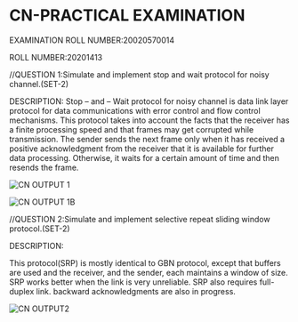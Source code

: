 # CN-PRACTICAL EXAMINATION

EXAMINATION ROLL NUMBER:20020570014

ROLL NUMBER:20201413

//QUESTION 1:Simulate and implement stop and wait protocol for noisy channel.(SET-2)

DESCRIPTION:
Stop – and – Wait protocol for noisy channel is data link layer protocol for data communications with error control and flow control mechanisms.
This protocol takes into account the facts that the receiver has a finite processing speed and that frames may get corrupted while transmission.
The sender sends the next frame only when it has received a positive acknowledgment from the receiver that it is available for further data processing. Otherwise, it waits for a certain amount of time and then resends the frame.


![CN OUTPUT 1](https://user-images.githubusercontent.com/95739781/145758666-ffe518e4-5966-47bd-880d-1684ce7b71c7.PNG)

![CN OUTPUT 1B](https://user-images.githubusercontent.com/95739781/145758672-72a41677-8dfa-4cae-bf4c-d626f546f1f1.PNG)


//QUESTION 2:Simulate and implement selective repeat sliding window protocol.(SET-2)

DESCRIPTION:

This protocol(SRP) is mostly identical to GBN protocol, except that buffers are used and the receiver, and the sender, each maintains a window of size.
SRP works better when the link is very unreliable.
SRP also requires full-duplex link. backward acknowledgments are also in progress.

![CN OUTPUT2](https://user-images.githubusercontent.com/95739781/145759075-4cd46ecc-fd96-46c3-b46c-9b0cdcd5c93f.PNG)




